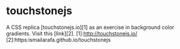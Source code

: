 # touchstonejs
A CSS replica [touchstonejs.io][1] as an exercise in background color gradients.
Visit this [link][2].
[1]:http://touchstonejs.io/
[2]:https:ismailarafa.github.io/touchstonejs
